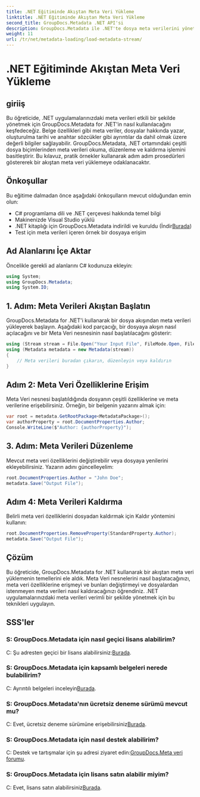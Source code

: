 ```yaml
---
title: .NET Eğitiminde Akıştan Meta Veri Yükleme
linktitle: .NET Eğitiminde Akıştan Meta Veri Yükleme
second_title: GroupDocs.Metadata .NET API'si
description: GroupDocs.Metadata ile .NET'te dosya meta verilerini yönetmeyi öğrenin. Akışlardan meta verileri yüklemek, düzenlemek ve kaldırmak için adım adım kılavuz.
weight: 11
url: /tr/net/metadata-loading/load-metadata-stream/
---
```


# .NET Eğitiminde Akıştan Meta Veri Yükleme

## giriiş
Bu öğreticide, .NET uygulamalarınızdaki meta verileri etkili bir şekilde yönetmek için GroupDocs.Metadata for .NET'in nasıl kullanılacağını keşfedeceğiz. Belge özellikleri gibi meta veriler, dosyalar hakkında yazar, oluşturulma tarihi ve anahtar sözcükler gibi ayrıntılar da dahil olmak üzere değerli bilgiler sağlayabilir. GroupDocs.Metadata, .NET ortamındaki çeşitli dosya biçimlerinden meta verileri okuma, düzenleme ve kaldırma işlemini basitleştirir. Bu kılavuz, pratik örnekler kullanarak adım adım prosedürleri göstererek bir akıştan meta veri yüklemeye odaklanacaktır.
## Önkoşullar
Bu eğitime dalmadan önce aşağıdaki önkoşulların mevcut olduğundan emin olun:
- C# programlama dili ve .NET çerçevesi hakkında temel bilgi
- Makinenizde Visual Studio yüklü
-  .NET kitaplığı için GroupDocs.Metadata indirildi ve kuruldu (İndir[Burada](https://releases.groupdocs.com/metadata/net/))
- Test için meta verileri içeren örnek bir dosyaya erişim

## Ad Alanlarını İçe Aktar
Öncelikle gerekli ad alanlarını C# kodunuza ekleyin:
```csharp
using System;
using GroupDocs.Metadata;
using System.IO;
```
## 1. Adım: Meta Verileri Akıştan Başlatın
GroupDocs.Metadata for .NET'i kullanarak bir dosya akışından meta verileri yükleyerek başlayın. Aşağıdaki kod parçacığı, bir dosyaya akışın nasıl açılacağını ve bir Meta Veri nesnesinin nasıl başlatılacağını gösterir:

```csharp
using (Stream stream = File.Open("Your Input File", FileMode.Open, FileAccess.ReadWrite))
using (Metadata metadata = new Metadata(stream))
{
    // Meta verileri buradan çıkarın, düzenleyin veya kaldırın
}
```
## Adım 2: Meta Veri Özelliklerine Erişim
Meta Veri nesnesi başlatıldığında dosyanın çeşitli özelliklerine ve meta verilerine erişebilirsiniz. Örneğin, bir belgenin yazarını almak için:

```csharp
var root = metadata.GetRootPackage<MetadataPackage>();
var authorProperty = root.DocumentProperties.Author;
Console.WriteLine($"Author: {authorProperty}");
```
## 3. Adım: Meta Verileri Düzenleme
Mevcut meta veri özelliklerini değiştirebilir veya dosyaya yenilerini ekleyebilirsiniz. Yazarın adını güncelleyelim:

```csharp
root.DocumentProperties.Author = "John Doe";
metadata.Save("Output File");
```
## Adım 4: Meta Verileri Kaldırma
Belirli meta veri özelliklerini dosyadan kaldırmak için Kaldır yöntemini kullanın:

```csharp
root.DocumentProperties.RemoveProperty(StandardProperty.Author);
metadata.Save("Output File");
```

## Çözüm
Bu öğreticide, GroupDocs.Metadata for .NET kullanarak bir akıştan meta veri yüklemenin temellerini ele aldık. Meta Veri nesnelerini nasıl başlatacağınızı, meta veri özelliklerine erişmeyi ve bunları değiştirmeyi ve dosyalardan istenmeyen meta verileri nasıl kaldıracağınızı öğrendiniz. .NET uygulamalarınızdaki meta verileri verimli bir şekilde yönetmek için bu teknikleri uygulayın.

## SSS'ler
### S: GroupDocs.Metadata için nasıl geçici lisans alabilirim?
 C: Şu adresten geçici bir lisans alabilirsiniz:[Burada](https://purchase.groupdocs.com/temporary-license/).
### S: GroupDocs.Metadata için kapsamlı belgeleri nerede bulabilirim?
 C: Ayrıntılı belgeleri inceleyin[Burada](https://tutorials.groupdocs.com/metadata/net/).
### S: GroupDocs.Metadata'nın ücretsiz deneme sürümü mevcut mu?
 C: Evet, ücretsiz deneme sürümüne erişebilirsiniz[Burada](https://releases.groupdocs.com/).
### S: GroupDocs.Metadata için nasıl destek alabilirim?
 C: Destek ve tartışmalar için şu adresi ziyaret edin:[GroupDocs.Meta veri forumu](https://forum.groupdocs.com/c/metadata/14).
### S: GroupDocs.Metadata için lisans satın alabilir miyim?
 C: Evet, lisans satın alabilirsiniz[Burada](https://purchase.groupdocs.com/buy).
